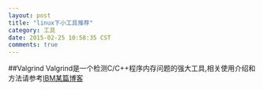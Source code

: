```yaml
---
layout: post
title: "linux下小工具推荐"
category: 工具
date: 2015-02-25 10:58:35 CST
comments: true
---
```


##Valgrind
Valgrind是一个检测C/C++程序内存问题的强大工具,相关使用介绍和方法请参考[IBM某篇博客](http://www.ibm.com/developerworks/cn/linux/l-cn-valgrind/)
